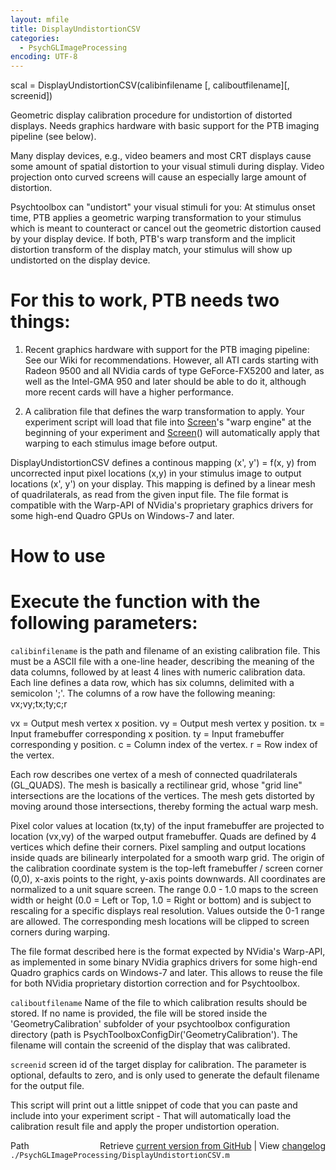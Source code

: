 ```yaml
---
layout: mfile
title: DisplayUndistortionCSV
categories:
  - PsychGLImageProcessing
encoding: UTF-8
---
```


scal = DisplayUndistortionCSV\(calibinfilename \[, caliboutfilename\]\[, screenid\]\)

Geometric display calibration procedure for undistortion of distorted
displays. Needs graphics hardware with basic support for the PTB imaging
pipeline \(see below\).

Many display devices, e.g., video beamers and most CRT displays cause
some amount of spatial distortion to your visual stimuli during display.
Video projection onto curved screens will cause an especially large
amount of distortion.

Psychtoolbox can "undistort" your visual stimuli for you: At stimulus
onset time, PTB applies a geometric warping transformation to your
stimulus which is meant to counteract or cancel out the geometric
distortion caused by your display device. If both, PTB's warp transform
and the implicit distortion transform of the display match, your stimulus
will show up undistorted on the display device.

# For this to work, PTB needs two things:

1. Recent graphics hardware with support for the PTB imaging pipeline:
See our Wiki for recommendations. However, all ATI cards starting with
Radeon 9500 and all NVidia cards of type GeForce-FX5200 and later, as
well as the Intel-GMA 950 and later should be able to do it, although
more recent cards will have a higher performance.

2. A calibration file that defines the warp transformation to apply. Your
experiment script will load that file into [Screen](/docs/Screen)'s "warp engine" at the
beginning of your experiment and [Screen](/docs/Screen)\(\) will automatically apply that
warping to each stimulus image before output.

DisplayUndistortionCSV defines a continous mapping \(x', y'\) = f\(x, y\)
from uncorrected input pixel locations \(x,y\) in your stimulus image to
output locations \(x', y'\) on your display. This mapping is defined by a
linear mesh of quadrilaterals, as read from the given input file. The
file format is compatible with the Warp-API of NVidia's proprietary
graphics drivers for some high-end Quadro GPUs on Windows-7 and later.


# How to use


# Execute the function with the following parameters:


`calibinfilename` is the path and filename of an existing calibration
file. This must be a ASCII file with a one-line header, describing the
meaning of the data columns, followed by at least 4 lines with numeric
calibration data. Each line defines a data row, which has six columns,
delimited with a semicolon ';'. The columns of a row have the following
meaning: vx;vy;tx;ty;c;r

vx = Output mesh vertex x position.
vy = Output mesh vertex y position.
tx = Input framebuffer corresponding x position.
ty = Input framebuffer corresponding y position.
c  = Column index of the vertex.
r  = Row index of the vertex.

Each row describes one vertex of a mesh of connected quadrilaterals
\(GL\_QUADS\). The mesh is basically a rectilinear grid, whose "grid line"
intersections are the locations of the vertices. The mesh gets distorted
by moving around those intersections, thereby forming the actual warp
mesh.

Pixel color values at location \(tx,ty\) of the input framebuffer are
projected to location \(vx,vy\) of the warped output framebuffer. Quads are
defined by 4 vertices which define their corners. Pixel sampling and
output locations inside quads are bilinearly interpolated for a smooth
warp grid. The origin of the calibration coordinate system is the
top-left framebuffer / screen corner \(0,0\), x-axis points to the right,
y-axis points downwards. All coordinates are normalized to a unit square
screen. The range 0.0 - 1.0 maps to the screen width or height \(0.0 =
Left or Top, 1.0 = Right or bottom\) and is subject to rescaling for a
specific displays real resolution. Values outside the 0-1 range are
allowed. The corresponding mesh locations will be clipped to screen
corners during warping.

The file format described here is the format expected by NVidia's
Warp-API, as implemented in some binary NVidia graphics drivers for some
high-end Quadro graphics cards on Windows-7 and later. This allows to
reuse the file for both NVidia proprietary distortion correction and for
Psychtoolbox.


`caliboutfilename` Name of the file to which calibration results should
be stored. If no name is provided, the file will be stored inside the
'GeometryCalibration' subfolder of your psychtoolbox configuration
directory \(path is PsychToolboxConfigDir\('GeometryCalibration'\). The
filename will contain the screenid of the display that was calibrated.


`screenid` screen id of the target display for calibration. The parameter
is optional, defaults to zero, and is only used to generate the default
filename for the output file.


This script will print out a little snippet of code that you can paste
and include into your experiment script - That will automatically load
the calibration result file and apply the proper undistortion operation.



<div class="code_header" style="text-align:right;">
  <span style="float:left;">Path&nbsp;&nbsp;</span> <span class="counter">Retrieve <a href=
  "https://raw.github.com/Psychtoolbox-3/Psychtoolbox-3/beta/./PsychGLImageProcessing/DisplayUndistortionCSV.m">current version from GitHub</a> | View <a href=
  "https://github.com/Psychtoolbox-3/Psychtoolbox-3/commits/beta/./PsychGLImageProcessing/DisplayUndistortionCSV.m">changelog</a></span>
</div>
<div class="code">
  <code>./PsychGLImageProcessing/DisplayUndistortionCSV.m</code>
</div>
